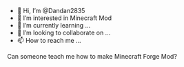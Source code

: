 - 👋 Hi, I’m @Dandan2835
- 👀 I’m interested in Minecraft Mod
- 🌱 I’m currently learning ...
- 💞️ I’m looking to collaborate on ...
- 📫 How to reach me ...

<!---
Dandan2835/Dandan2835 is a ✨ special ✨ repository because its `README.md` (this file) appears on your GitHub profile.
You can click the Preview link to take a look at your changes.
--->
Can someone teach me how to make Minecraft Forge Mod?
